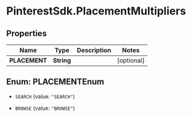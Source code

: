 # PinterestSdk.PlacementMultipliers

## Properties

Name | Type | Description | Notes
------------ | ------------- | ------------- | -------------
**PLACEMENT** | **String** |  | [optional] 



## Enum: PLACEMENTEnum


* `SEARCH` (value: `"SEARCH"`)

* `BROWSE` (value: `"BROWSE"`)




